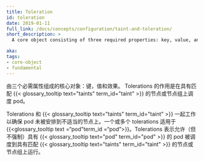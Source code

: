 ```yaml
---
title: Toleration
id: toleration
date: 2019-01-11
full_link: /docs/concepts/configuration/taint-and-toleration/
short_description: >
  A core object consisting of three required properties: key, value, and effect. Tolerations enable the scheduling of pods on nodes or node groups that have a matching taint.

aka:
tags:
- core-object
- fundamental
---
```

<!--
A core object consisting of three required properties: key, value, and effect. Tolerations enable the scheduling of pods on nodes or node groups that have matching {{< glossary_tooltip text="taints" term_id="taint" >}}.
-->
由三个必需属性组成的核心对象：键，值和效果。 Tolerations 的作用是在具有匹配 {{< glossary_tooltip text="taints" term_id="taint" >}} 的节点或节点组上调度 pod。
<!--more-->

<!--
Tolerations and {{< glossary_tooltip text="taints" term_id="taint" >}} work together to ensure that pods are not scheduled onto inappropriate nodes. One or more tolerations are applied to a {{< glossary_tooltip text="pod" term_id="pod" >}}. A toleration indicates that the {{< glossary_tooltip text="pod" term_id="pod" >}} is allowed (but not required) to be scheduled on nodes or node groups with matching {{< glossary_tooltip text="taints" term_id="taint" >}}.
-->
Tolerations 和 {{< glossary_tooltip text="taints" term_id="taint" >}} 一起工作以确保 pod 未被安排到不适当的节点上。一个或多个 tolerations 适用于{{<glossary_tooltip text =“pod”term_id =“pod”>}}。Tolerations 表示允许（但不强制）具有 {{< glossary_tooltip text="pod" term_id="pod" >}} 的 pod 被调度到具有匹配 {{< glossary_tooltip text="taints" term_id="taint" >}} 的节点或节点组上运行。
